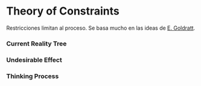 # Theory of Constraints

Restricciones limitan al proceso. Se basa mucho en las ideas de [E. Goldratt](The%20Goal.md).

### Current Reality Tree

### Undesirable Effect

### Thinking Process
